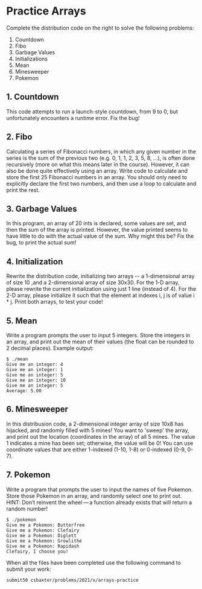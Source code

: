 # Practice Arrays

Complete the distribution code on the right to solve the following problems:

1. Countdown
2. Fibo
3. Garbage Values
4. Initializations
5. Mean
6. Minesweeper
7. Pokemon

## 1. Countdown

This code attempts to run a launch-style countdown, from 9 to 0, but unfortunately encounters a runtime error. Fix the bug!

## 2. Fibo

Calculating a series of Fibonacci numbers, in which any given number in the series is the sum of the previous two (e.g. 0, 1, 1, 2, 3, 5, 8, ...), is often done recursively (more on what this means later in the course). However, it can also be done quite effectively using an array. Write code to calculate and store the first 25 Fibonacci numbers in an array. You should only need to explicitly declare the first two numbers, and then use a loop to calculate and print the rest.

## 3. Garbage Values

In this program, an array of 20 ints is declared, some values are set, and then the sum of the array is printed. However, the value printed seems to have little to do with the actual value of the sum. Why might this be? Fix the bug, to print the actual sum!

## 4. Initialization

Rewrite the distribution code, initializing two arrays -- a 1-dimensional array of size 10 ,and a 2-dimensional array of size 30x30. For the 1-D array, please rewrite the current initialization using just 1 line (instead of 4). For the 2-D array, please initialize it such that the element at indexes i, j is of value i * j. Print both arrays, to test your code!

## 5. Mean

Write a program prompts the user to input 5 integers. Store the integers in an array, and print out the mean of their values (the float can be rounded to 2 decimal places). Example output:

```
$ ./mean
Give me an integer: 4
Give me an integer: 1
Give me an integer: 5
Give me an integer: 10
Give me an integer: 5
Average: 5.00
```

## 6. Minesweeper

In this distribusion code, a 2-dimensional integer array of size 10x8 has hijacked, and randomly filled with 5 mines! You want to 'sweep' the array, and print out the location (coordinates in the array) of all 5 mines. The value 1 indicates a mine has been set; otherwise, the value will be 0! You can use coordinate values that are either 1-indexed (1-10, 1-8) or 0-indexed (0-9, 0-7).

## 7. Pokemon

Write a program that prompts the user to input the names of five Pokemon. Store those Pokemon in an array, and randomly select one to print out. HINT: Don’t reinvent the wheel — a function already exists that will return a random number!

```
$ ./pokemon
Give me a Pokemon: Butterfree
Give me a Pokemon: Clefairy
Give me a Pokemon: Diglett
Give me a Pokemon: Growlithe
Give me a Pokemon: Rapidash
Clefairy, I choose you!
```

When all the files have been completed use the following command to submit your work:

`submit50 csbaxter/problems/2021/x/arrays-practice`
